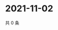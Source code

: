 # 2021-11-02

共 0 条

<!-- BEGIN WEIBO -->
<!-- 最后更新时间 Tue Nov 02 2021 12:00:58 GMT+0800 (China Standard Time) -->

<!-- END WEIBO -->
